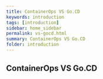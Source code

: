 ```yaml
---
title: ContainerOps VS Go.CD
keywords: introduction
tags: [introduction]
sidebar: home_sidebar
permalink: vs-gocd.html
summary: ContainerOps VS Go.CD
folder: introduction  
---
```


## ContainerOps VS Go.CD